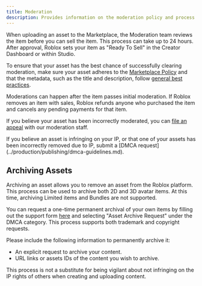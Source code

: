 ```yaml
---
title: Moderation
description: Provides information on the moderation policy and process for Marketplace items.
---
```


When uploading an asset to the Marketplace, the Moderation team reviews the item before you can sell the item. This process can take up to 24 hours. After approval, Roblox sets your item as "Ready To Sell" in the Creator Dashboard or within Studio.

To ensure that your asset has the best chance of successfully clearing moderation, make sure your asset adheres to the [Marketplace Policy](../marketplace/marketplace-policy.md) and that the metadata, such as the title and description, follow [general best practices](../production/publishing/publishing-experiences-and-places.md#metadata-best-practices).

Moderations can happen after the item passes initial moderation. If Roblox removes an item with sales, Roblox refunds anyone who purchased the item and cancels any pending payments for that item.

If you believe your asset has been incorrectly moderated, you can [file an appeal](https://en.help.roblox.com/hc/en-us/articles/360000245263-Appeal-Your-Content-or-Account-Moderation) with our moderation staff.

<Alert severity = 'info'>
If you believe an asset is infringing on your IP, or that one of your assets has been incorrectly removed due to IP, submit a [DMCA request](../production/publishing/dmca-guidelines.md).
</Alert>

## Archiving Assets

Archiving an asset allows you to remove an asset from the Roblox platform. This process can be used to archive both 2D and 3D avatar items. At this time, archiving Limited items and Bundles are not supported.

You can request a one-time permanent archival of your own items by filling out the support form [here](https://www.roblox.com/support) and selecting "Asset Archive Request" under the DMCA category. This process supports both trademark and copyright requests.

Please include the following information to permanently archive it:

- An explicit request to archive your content.
- URL links or assets IDs of the content you wish to archive.

<Alert severity ='warning'>
This process is not a substitute for being vigilant about not infringing on the IP rights of others when creating and uploading content.
</Alert>
